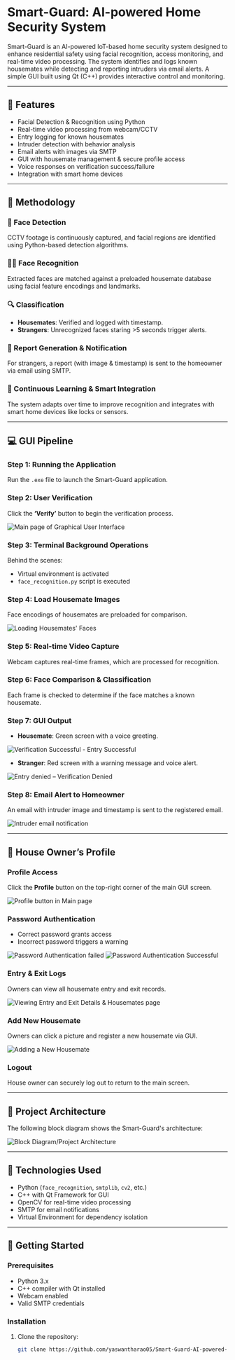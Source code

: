 # Smart-Guard: AI-powered Home Security System

Smart-Guard is an AI-powered IoT-based home security system designed to enhance residential safety using facial recognition, access monitoring, and real-time video processing. The system identifies and logs known housemates while detecting and reporting intruders via email alerts. A simple GUI built using Qt (C++) provides interactive control and monitoring.

---

## 🔧 Features

- Facial Detection & Recognition using Python
- Real-time video processing from webcam/CCTV
- Entry logging for known housemates
- Intruder detection with behavior analysis
- Email alerts with images via SMTP
- GUI with housemate management & secure profile access
- Voice responses on verification success/failure
- Integration with smart home devices

---

## 🧠 Methodology

### 📸 Face Detection
CCTV footage is continuously captured, and facial regions are identified using Python-based detection algorithms.

### 🧑‍🦰 Face Recognition
Extracted faces are matched against a preloaded housemate database using facial feature encodings and landmarks.

### 🔍 Classification

- **Housemates**: Verified and logged with timestamp.
- **Strangers**: Unrecognized faces staring >5 seconds trigger alerts.

### 📩 Report Generation & Notification
For strangers, a report (with image & timestamp) is sent to the homeowner via email using SMTP.

### 🔁 Continuous Learning & Smart Integration
The system adapts over time to improve recognition and integrates with smart home devices like locks or sensors.

---

## 💻 GUI Pipeline

### Step 1: Running the Application

Run the `.exe` file to launch the Smart-Guard application.

### Step 2: User Verification

Click the **‘Verify’** button to begin the verification process.

![Main page of Graphical User Interface](images/Main_page_of_Graphical_User_Interface.jpg)

### Step 3: Terminal Background Operations

Behind the scenes:
- Virtual environment is activated
- `face_recognition.py` script is executed

### Step 4: Load Housemate Images

Face encodings of housemates are preloaded for comparison.

![Loading Housemates' Faces](images/Loading_Housemates_Faces.jpg)

### Step 5: Real-time Video Capture

Webcam captures real-time frames, which are processed for recognition.

### Step 6: Face Comparison & Classification

Each frame is checked to determine if the face matches a known housemate.

### Step 7: GUI Output

- **Housemate**: Green screen with a voice greeting.

![Verification Successful - Entry Successful](images/Verification_Successful_-_Entry_Successful.jpg)

- **Stranger**: Red screen with a warning message and voice alert.

![Entry denied – Verification Denied](images/Entry_denied_–_Verification_Denied.jpg)

### Step 8: Email Alert to Homeowner

An email with intruder image and timestamp is sent to the registered email.

![Intruder email notification](images/Intruder_email_notification.jpg)

---

## 👤 House Owner’s Profile

### Profile Access

Click the **Profile** button on the top-right corner of the main GUI screen.

![Profile button in Main page](images/Profile_button_in_Main_page.jpg)

### Password Authentication

- Correct password grants access
- Incorrect password triggers a warning

![Password Authentication failed](images/Password_Authentication_failed.jpg)
![Password Authentication Successful](images/Password_Authentication_Successful.jpg)

### Entry & Exit Logs

Owners can view all housemate entry and exit records.

![Viewing Entry and Exit Details & Housemates page](images/Viewing_Entry_and_Exit_Details_&_Housemates_page.jpg)

### Add New Housemate

Owners can click a picture and register a new housemate via GUI.

![Adding a New Housemate](images/Adding_a_New_Housemate.jpg)

### Logout

House owner can securely log out to return to the main screen.

---

## 🧱 Project Architecture

The following block diagram shows the Smart-Guard's architecture:

![Block Diagram/Project Architecture](images/Block_Diagram_Project_Architecture.jpg)

---

## 📂 Technologies Used

- Python (`face_recognition`, `smtplib`, `cv2`, etc.)
- C++ with Qt Framework for GUI
- OpenCV for real-time video processing
- SMTP for email notifications
- Virtual Environment for dependency isolation

---

## 🚀 Getting Started

### Prerequisites

- Python 3.x
- C++ compiler with Qt installed
- Webcam enabled
- Valid SMTP credentials

### Installation

1. Clone the repository:
   ```bash
   git clone https://github.com/yaswantharao05/Smart-Guard-AI-powered-home-security-system.git
